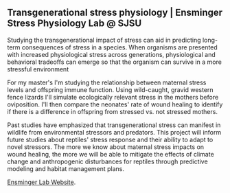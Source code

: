 ## Transgenerational stress physiology | Ensminger Stress Physiology Lab @ SJSU
Studying the transgenerational impact of stress can aid in predicting long-term consequences of stress in a species. When organisms are presented with increased physiological stress across generations, physiological and behavioral tradeoffs can emerge so that the organism can survive in a more stressful environment 

For my master's I'm studying the relationship between maternal stress levels and offspring immune function. Using wild-caught, gravid western fence lizards I'll simulate ecologically relevant stress in the mothers before oviposition. I'll then compare the neonates' rate of wound healing to identify if there is a difference in offspring from stressed vs. not stressed mothers. 

Past studies have emphasized that transgenerational stress can manifest in wildlife from environmental stressors and predators. This project will inform future studies about reptiles' stress response and their ability to adapt to novel stressors. The more we know about maternal stress impacts on wound healing, the more we will be able to mitigate the effects of climate change and anthropogenic disturbances for reptiles through predictive modeling and habitat management plans. 

[Ensminger Lab Website](./https://ensmingerlab.weebly.com/).
